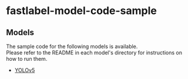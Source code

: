 # fastlabel-model-code-sample

## Models
The sample code for the following models is available.  
Please refer to the README in each model's directory for instructions on how to run them.
 - [YOLOv5](./yolov5)